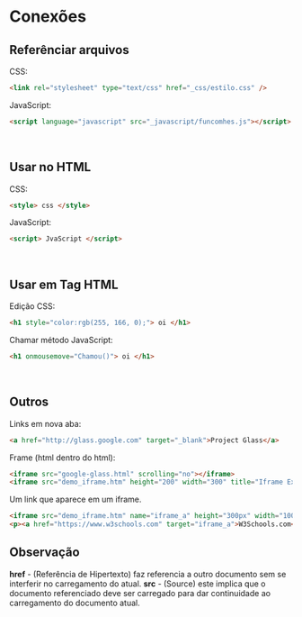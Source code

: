 # Conexões

## Referênciar arquivos

CSS:
```html
<link rel="stylesheet" type="text/css" href="_css/estilo.css" />
```

JavaScript: 
```html
<script language="javascript" src="_javascript/funcomhes.js"></script>
```

<br/>

## Usar no HTML

CSS:
```html
<style> css </style>
```

JavaScript:
```html
<script> JvaScript </script>
```

<br/>

## Usar em Tag HTML

Edição CSS:
```html
<h1 style="color:rgb(255, 166, 0);"> oi </h1>
```

Chamar método JavaScript:
```html
<h1 onmousemove="Chamou()"> oi </h1>
```

<br/>

## Outros

Links em nova aba:
```html
<a href="http://glass.google.com" target="_blank">Project Glass</a>
```

Frame (html dentro do html):  
```html
<iframe src="google-glass.html" scrolling="no"></iframe>
<iframe src="demo_iframe.htm" height="200" width="300" title="Iframe Example"></iframe>
```

Um link que aparece em um iframe.
```html
<iframe src="demo_iframe.htm" name="iframe_a" height="300px" width="100%" title="Iframe Example"></iframe>
<p><a href="https://www.w3schools.com" target="iframe_a">W3Schools.com</a></p>
```

## Observação

**href** - (Referência de Hipertexto) faz referencia a outro documento sem se interferir no carregamento do atual.
**src** - (Source) este implica que o documento referenciado deve ser carregado para dar continuidade ao carregamento do documento atual.
